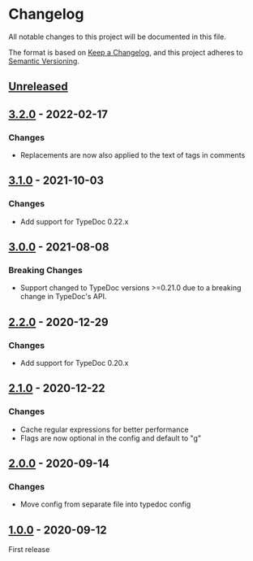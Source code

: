 # Changelog

All notable changes to this project will be documented in this file.

The format is based on [Keep a Changelog](https://keepachangelog.com/en/1.0.0/),
and this project adheres to [Semantic Versioning](https://semver.org/spec/v2.0.0.html).

## [Unreleased]

## [3.2.0] - 2022-02-17
### Changes
-   Replacements are now also applied to the text of tags in comments

## [3.1.0] - 2021-10-03
### Changes
-   Add support for TypeDoc 0.22.x

## [3.0.0] - 2021-08-08
### Breaking Changes
-   Support changed to TypeDoc versions >=0.21.0 due to a breaking change in TypeDoc's API.

## [2.2.0] - 2020-12-29
### Changes
-   Add support for TypeDoc 0.20.x

## [2.1.0] - 2020-12-22
### Changes
-   Cache regular expressions for better performance
-   Flags are now optional in the config and default to "g"

## [2.0.0] - 2020-09-14
### Changes
-   Move config from separate file into typedoc config

## [1.0.0] - 2020-09-12
First release

[unreleased]: https://github.com/krisztianb/typedoc-plugin-replace-in-comments/compare/v3.2.0...HEAD
[3.2.0]: https://github.com/krisztianb/typedoc-plugin-replace-in-comments/releases/tag/v3.2.0
[3.1.0]: https://github.com/krisztianb/typedoc-plugin-replace-in-comments/releases/tag/v3.1.0
[3.0.0]: https://github.com/krisztianb/typedoc-plugin-replace-in-comments/releases/tag/v3.0.0
[2.2.0]: https://github.com/krisztianb/typedoc-plugin-replace-in-comments/releases/tag/v2.2.0
[2.1.0]: https://github.com/krisztianb/typedoc-plugin-replace-in-comments/releases/tag/v2.1.0
[2.0.0]: https://github.com/krisztianb/typedoc-plugin-replace-in-comments/releases/tag/v2.0.0
[1.0.0]: https://github.com/krisztianb/typedoc-plugin-replace-in-comments/releases/tag/v1.0.0

